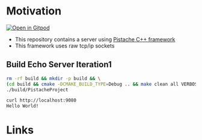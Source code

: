 
# Motivation

<a href="https://gitpod.io/#https://github.com/wahabshah/pistache-cpp" rel="nofollow noopener noreferrer" target="_blank" class="after:hidden"><img src="https://gitpod.io/button/open-in-gitpod.svg" alt="Open in Gitpod"></a>

* This repository contains a server using [Pistache C++ framework](https://github.com/pistacheio/pistache)
* This framework uses raw tcp/ip sockets

## Build Echo Server Iteration1
```sh
rm -rf build && mkdir -p build && \
(cd build && cmake -DCMAKE_BUILD_TYPE=Debug .. && make clean all VERBOSE=1) && \
./build/PistacheProject
```

```sh
curl http://localhost:9080
Hello World!
```

# Links
